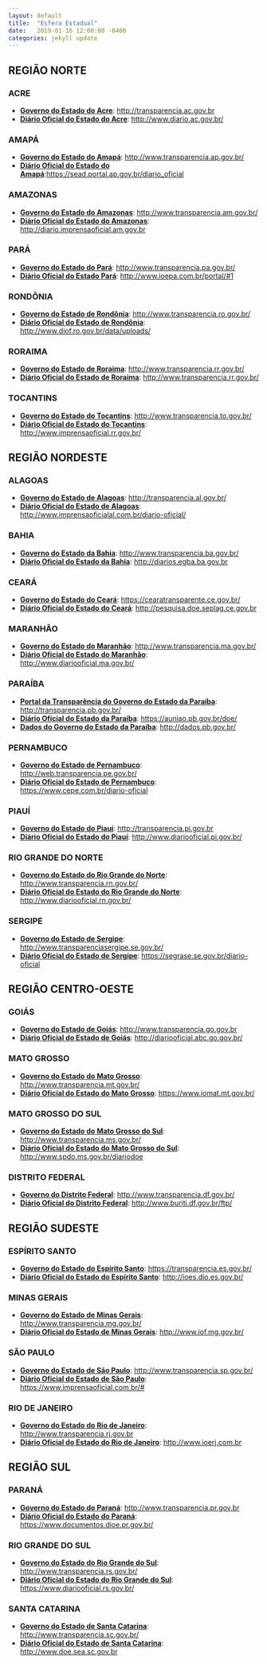 ```yaml
---
layout: default
title:  "Esfera Estadual"
date:   2019-01-16 12:00:00 -0400
categories: jekyll update
---
```


## REGIÃO NORTE

### ACRE

-   **[Governo do Estado do Acre](http://transparencia.ac.gov.br/acessoainformacao/index.php)**: http://transparencia.ac.gov.br
-   **[Diário Oficial do Estado do Acre](http://www.diario.ac.gov.br/)**: http://www.diario.ac.gov.br/

### AMAPÁ

-   **[Governo do Estado do Amapá](http://www.transparencia.ap.gov.br/)**: http://www.transparencia.ap.gov.br/
-   **[Diário Oficial do Estado do Amapá](https://sead.portal.ap.gov.br/diario_oficial)**:https://sead.portal.ap.gov.br/diario_oficial

### AMAZONAS

-   **[Governo do Estado do Amazonas](http://www.transparencia.am.gov.br/)**: http://www.transparencia.am.gov.br/
-   **[Diário Oficial do Estado do Amazonas](http://diario.imprensaoficial.am.gov.br/diariooficial/consultaPublica.do)**: http://diario.imprensaoficial.am.gov.br

### PARÁ

-   **[Governo do Estado do Pará](http://www.transparencia.pa.gov.br/)**: http://www.transparencia.pa.gov.br/
-   **[Diário Oficial do Estado Pará](http://www.ioepa.com.br/portal/#1)**: http://www.ioepa.com.br/portal/#1

### RONDÔNIA

-   **[Governo do Estado de Rondônia](http://www.transparencia.ro.gov.br/)**: http://www.transparencia.ro.gov.br/
-   **[Diário Oficial do Estado de Rondônia](http://www.diof.ro.gov.br/data/uploads/)**: http://www.diof.ro.gov.br/data/uploads/

### RORAIMA

-   **[Governo do Estado de Roraima](http://www.transparencia.rr.gov.br/)**: http://www.transparencia.rr.gov.br/
-   **[Diário Oficial do Estado de Roraima](http://www.transparencia.rr.gov.br/)**: http://www.transparencia.rr.gov.br/

### TOCANTINS

-   **[Governo do Estado do Tocantins](http://www.transparencia.to.gov.br/)**: http://www.transparencia.to.gov.br/
-   **[Diário Oficial do Estado do Tocantins](http://www.imprensaoficial.rr.gov.br/app/_inicial/)**: http://www.imprensaoficial.rr.gov.br/

## REGIÃO NORDESTE

### ALAGOAS

-   **[Governo do Estado de Alagoas](http://transparencia.al.gov.br/)**: http://transparencia.al.gov.br/
-   **[Diário Oficial do Estado de Alagoas](http://www.imprensaoficialal.com.br/diario-oficial/)**: http://www.imprensaoficialal.com.br/diario-oficial/

### BAHIA

-   **[Governo do Estado da Bahia](http://www.transparencia.ba.gov.br/)**: http://www.transparencia.ba.gov.br/
-   **[Diário Oficial do Estado da Bahia](hhttp://diarios.egba.ba.gov.br/html/_DODia/DO_frm0.html)**: http://diarios.egba.ba.gov.br

### CEARÁ

-   **[Governo do Estado do Ceará](https://cearatransparente.ce.gov.br/)**: https://cearatransparente.ce.gov.br/
-   **[Diário Oficial do Estado do Ceará](http://pesquisa.doe.seplag.ce.gov.br/doepesquisa/)**: http://pesquisa.doe.seplag.ce.gov.br

### MARANHÃO

-   **[Governo do Estado do Maranhão](http://www.transparencia.ma.gov.br/)**: http://www.transparencia.ma.gov.br/
-   **[Diário Oficial do Estado do Maranhão](http://www.diariooficial.ma.gov.br/)**: http://www.diariooficial.ma.gov.br/

### PARAÍBA

-   **[Portal da Transparência do Governo do Estado da Paraíba](http://transparencia.pb.gov.br/)**: http://transparencia.pb.gov.br/
-   **[Diário Oficial do Estado da Paraíba](https://auniao.pb.gov.br/doe/)**: https://auniao.pb.gov.br/doe/
-   **[Dados do Governo do Estado da Paraíba](http://dados.pb.gov.br/)**: http://dados.pb.gov.br/

### PERNAMBUCO

-   **[Governo do Estado de Pernambuco](http://web.transparencia.pe.gov.br/)**: http://web.transparencia.pe.gov.br/
-   **[Diário Oficial do Estado de Pernambuco](https://www.cepe.com.br/diario-oficial)**: https://www.cepe.com.br/diario-oficial

### PIAUÍ

-   **[Governo do Estado do Piauí](http://transparencia.pi.gov.br/)**: http://transparencia.pi.gov.br
-   **[Diário Oficial do Estado do Piauí](hhttp://www.diariooficial.pi.gov.br/diarios.php)**: http://www.diariooficial.pi.gov.br/

### RIO GRANDE DO NORTE

-   **[Governo do Estado do Rio Grande do Norte](http://www.transparencia.rn.gov.br/)**: http://www.transparencia.rn.gov.br/
-   **[Diário Oficial do Estado do Rio Grande do Norte](http://www.diariooficial.rn.gov.br/)**: http://www.diariooficial.rn.gov.br/

### SERGIPE

-   **[Governo do Estado de Sergipe](http://www.transparenciasergipe.se.gov.br/)**: http://www.transparenciasergipe.se.gov.br/
-   **[Diário Oficial do Estado de Sergipe](https://segrase.se.gov.br/diario-oficial)**: https://segrase.se.gov.br/diario-oficial

## REGIÃO CENTRO-OESTE

### GOIÁS

-   **[Governo do Estado de Goiás](http://www.transparencia.go.gov.br/)**: http://www.transparencia.go.gov.br
-   **[Diário Oficial do Estado de Goiás](http://diariooficial.abc.go.gov.br/)**: http://diariooficial.abc.go.gov.br/

### MATO GROSSO

-   **[Governo do Estado do Mato Grosso](http://www.transparencia.mt.gov.br/)**: http://www.transparencia.mt.gov.br/
-   **[Diário Oficial do Estado do Mato Grosso](https://www.iomat.mt.gov.br/)**: https://www.iomat.mt.gov.br/

### MATO GROSSO DO SUL

-   **[Governo do Estado do Mato Grosso do Sul](http://www.transparencia.ms.gov.br/)**: http://www.transparencia.ms.gov.br/
-   **[Diário Oficial do Estado do Mato Grosso do Sul](http://www.spdo.ms.gov.br/diariodoe)**: http://www.spdo.ms.gov.br/diariodoe

### DISTRITO FEDERAL

-   **[Governo do Distrito Federal](http://www.transparencia.df.gov.br/)**: http://www.transparencia.df.gov.br/
-   **[Diário Oficial do Distrito Federal](http://www.buriti.df.gov.br/ftp/)**: http://www.buriti.df.gov.br/ftp/

## REGIÃO SUDESTE

### ESPÍRITO SANTO

-   **[Governo do Estado do Espírito Santo](https://transparencia.es.gov.br/)**: https://transparencia.es.gov.br/
-   **[Diário Oficial do Estado do Espírito Santo](http://ioes.dio.es.gov.br/portal/visualizacoes/diario_oficial)**: http://ioes.dio.es.gov.br/

### MINAS GERAIS

-   **[Governo do Estado de Minas Gerais](http://www.transparencia.mg.gov.br/)**: http://www.transparencia.mg.gov.br/
-   **[Diário Oficial do Estado de Minas Gerais](http://www.iof.mg.gov.br/index.php?/ultima-edicao.html)**: http://www.iof.mg.gov.br/

### SÃO PAULO

-   **[Governo do Estado de São Paulo](http://www.transparencia.sp.gov.br/)**: http://www.transparencia.sp.gov.br/
-   **[Diário Oficial do Estado de São Paulo](https://www.imprensaoficial.com.br/#)**: https://www.imprensaoficial.com.br/#

### RIO DE JANEIRO

-   **[Governo do Estado do Rio de Janeiro](http://www.transparencia.rj.gov.br/)**: http://www.transparencia.rj.gov.br
-   **[Diário Oficial do Estado do Rio de Janeiro](http://www.ioerj.com.br/portal/modules/content/index.php?id=21)**: http://www.ioerj.com.br

## REGIÃO SUL

### PARANÁ

-   **[Governo do Estado do Paraná](http://www.transparencia.pr.gov.br/)**: http://www.transparencia.pr.gov.br
-   **[Diário Oficial do Estado do Paraná](https://www.documentos.dioe.pr.gov.br/dioe/localizar.do)**: https://www.documentos.dioe.pr.gov.br/

### RIO GRANDE DO SUL

-   **[Governo do Estado do Rio Grande do Sul](http://www.transparencia.rs.gov.br/)**: http://www.transparencia.rs.gov.br/
-   **[Diário Oficial do Estado do Rio Grande do Sul](https://www.diariooficial.rs.gov.br/)**: https://www.diariooficial.rs.gov.br/

### SANTA CATARINA

-   **[Governo do Estado de Santa Catarina](http://www.transparencia.sc.gov.br/)**: http://www.transparencia.sc.gov.br/
-   **[Diário Oficial do Estado de Santa Catarina](http://www.doe.sea.sc.gov.br/Portal/ListarJornal.aspx)**: http://www.doe.sea.sc.gov.br
